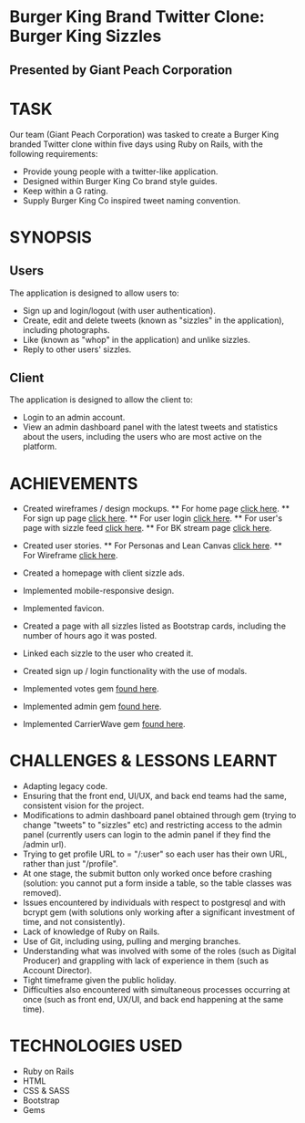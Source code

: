 # Burger King Brand Twitter Clone: Burger King Sizzles
## Presented by Giant Peach Corporation

# TASK

Our team (Giant Peach Corporation) was tasked to create a Burger King branded Twitter clone within five days using Ruby on Rails, with the following requirements:

* Provide young people with a twitter-like application.
* Designed within Burger King Co brand style guides.
* Keep within a G rating.
* Supply Burger King Co inspired tweet naming convention.

# SYNOPSIS

## Users

The application is designed to allow users to:

* Sign up and login/logout (with user authentication).
* Create, edit and delete tweets (known as "sizzles" in the application), including photographs.
* Like (known as "whop" in the application) and unlike sizzles.
* Reply to other users' sizzles.

## Client

The application is designed to allow the client to:

* Login to an admin account.
* View an admin dashboard panel with the latest tweets and statistics about the users, including the users who are most active on the platform.

# ACHIEVEMENTS

* Created wireframes / design mockups. 
    ** For home page [click here](https://github.com/GP-corps/Burger-King-Sizzles/blob/sana/app/assets/images/homepage.png "Home page"). 
    ** For sign up page [click here](https://github.com/GP-corps/Burger-King-Sizzles/blob/sana/app/assets/images/Signup%20page.png "sign up page"). 
    ** For user login [click here](https://github.com/GP-corps/Burger-King-Sizzles/blob/sana/app/assets/images/homepage.png "log in page"). 
    ** For user's page with sizzle feed [click here](https://github.com/GP-corps/Burger-King-Sizzles/blob/sana/app/assets/images/User's%20Login%20page.png "User's log in page"). 
    ** For BK stream page [click here](https://github.com/GP-corps/Burger-King-Sizzles/blob/sana/app/assets/images/bk_stream_page_1024.png "BK STREAM PAGE").
* Created user stories.
    ** For Personas and Lean Canvas [click here](https://github.com/GP-corps/Burger-King-Sizzles/blob/Tessa/app/assets/images/tessa/Personas%20%26%20Lean%20canvas.pdf).
    ** For Wireframe [click here](https://github.com/GP-corps/Burger-King-Sizzles/blob/Tessa/app/assets/images/tessa/wireframes.png).

* Created a homepage with client sizzle ads.
* Implemented mobile-responsive design.
* Implemented favicon.
* Created a page with all sizzles listed as Bootstrap cards, including the number of hours ago it was posted.
* Linked each sizzle to the user who created it.
* Created sign up / login functionality with the use of modals.
* Implemented votes gem [found here](https://github.com/ryanto/acts_as_votable).
* Implemented admin gem [found here](https://github.com/sferik/rails_admin).
* Implemented CarrierWave gem [found here](https://github.com/carrierwaveuploader/carrierwave).

# CHALLENGES & LESSONS LEARNT

* Adapting legacy code.
* Ensuring that the front end, UI/UX, and back end teams had the same, consistent vision for the project.
* Modifications to admin dashboard panel obtained through gem (trying to change "tweets" to "sizzles" etc) and restricting access to the admin panel (currently users can login to the admin panel if they find the /admin url).
* Trying to get profile URL to = "/:user"  so each user has their own URL, rather than just "/profile".
* At one stage, the submit button only worked once before crashing (solution: you cannot put a form inside a table, so the table classes was removed).
* Issues encountered by individuals with respect to postgresql and with bcrypt gem (with solutions only working after a significant investment of time, and not consistently).
* Lack of knowledge of Ruby on Rails.
* Use of Git, including using, pulling and merging branches.
* Understanding what was involved with some of the roles (such as Digital Producer) and grappling with lack of experience in them (such as Account Director).
* Tight timeframe given the public holiday.
* Difficulties also encountered with simultaneous processes occurring at once (such as front end, UX/UI, and back end happening at the same time).

# TECHNOLOGIES USED

* Ruby on Rails
* HTML 
* CSS & SASS
* Bootstrap
* Gems
